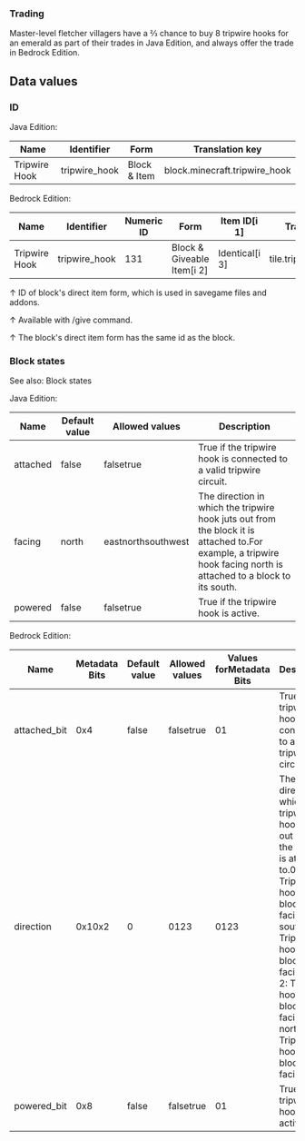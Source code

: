 ### Trading
Master-level fletcher villagers have a 2⁄3 chance to buy 8 tripwire hooks for an emerald as part of their trades in Java Edition, and always offer the trade in Bedrock Edition.

## Data values
### ID
Java Edition:

| Name          | Identifier    | Form         | Translation key               |
|---------------|---------------|--------------|-------------------------------|
| Tripwire Hook | tripwire_hook | Block & Item | block.minecraft.tripwire_hook |

Bedrock Edition:

| Name          | Identifier    | Numeric ID | Form                       | Item ID[i 1]   | Translation key         |
|---------------|---------------|------------|----------------------------|----------------|-------------------------|
| Tripwire Hook | tripwire_hook | 131        | Block & Giveable Item[i 2] | Identical[i 3] | tile.tripwire_hook.name |


↑ ID of block's direct item form, which is used in savegame files and addons.

↑ Available with /give command.

↑ The block's direct item form has the same id as the block.


### Block states
See also: Block states

Java Edition:

| Name     | Default value | Allowed values     | Description                                                                                                                                                       |
|----------|---------------|--------------------|-------------------------------------------------------------------------------------------------------------------------------------------------------------------|
| attached | false         | falsetrue          | True if the tripwire hook is connected to a valid tripwire circuit.                                                                                               |
| facing   | north         | eastnorthsouthwest | The direction in which the tripwire hook juts out from the block it is attached to.For example, a tripwire hook facing north is attached to a block to its south. |
| powered  | false         | falsetrue          | True if the tripwire hook is active.                                                                                                                              |

Bedrock Edition:

| Name         | Metadata Bits | Default value | Allowed values | Values forMetadata Bits | Description                                                                                                                                                                                                                                                      |
|--------------|---------------|---------------|----------------|-------------------------|------------------------------------------------------------------------------------------------------------------------------------------------------------------------------------------------------------------------------------------------------------------|
| attached_bit | 0x4           | false         | falsetrue      | 01                      | True if the tripwire hook is connected to a valid tripwire circuit.                                                                                                                                                                                              |
| direction    | 0x10x2        | 0             | 0123           | 0123                    | The direction in which the tripwire hook juts out from the block it is attached to.0: Tripwire hook on block side facing south 1: Tripwire hook on block side facing west 2: Tripwire hook on block side facing north 3: Tripwire hook on block side facing east |
| powered_bit  | 0x8           | false         | falsetrue      | 01                      | True if the tripwire hook is active.                                                                                                                                                                                                                             |




